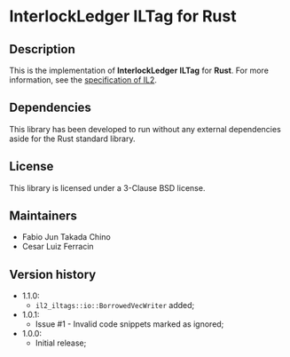# InterlockLedger ILTag for Rust

## Description

This is the implementation of **InterlockLedger** **ILTag** for **Rust**. For more information, see
the [specification of IL2](https://github.com/interlockledger/specification/tree/master).

## Dependencies

This library has been developed to run without any external dependencies aside for the
Rust standard library.

## License

This library is licensed under a 3-Clause BSD license.

## Maintainers

- Fabio Jun Takada Chino
- Cesar Luiz Ferracin

## Version history

- 1.1.0:
    - `il2_iltags::io::BorrowedVecWriter` added;
- 1.0.1:
    - Issue #1 - Invalid code snippets marked as ignored;
- 1.0.0:
    - Initial release;
